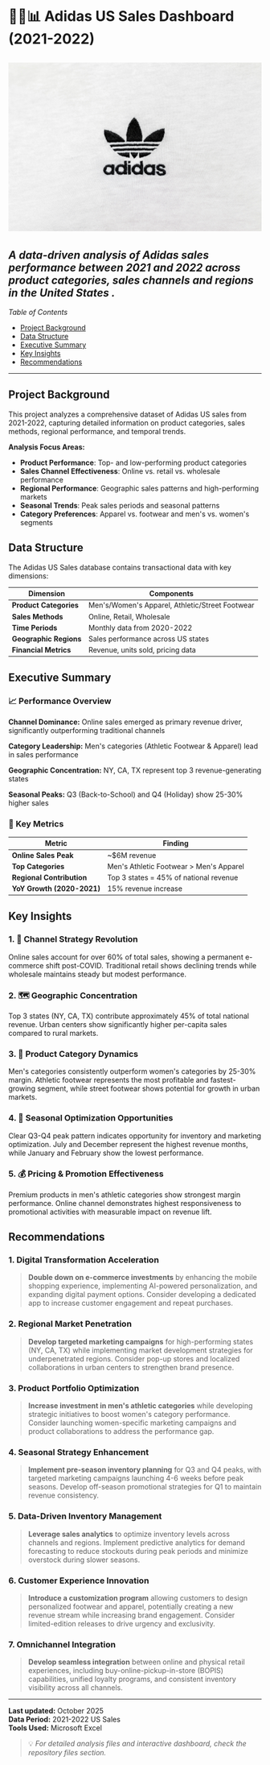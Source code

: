 # 🏀👟📊 Adidas US Sales Dashboard (2021-2022)
![Adidas](https://github.com/NoirDOT/Adidas-US-Sales/blob/main/Adidas)
---
*A data-driven analysis of Adidas sales performance between 2021 and 2022 across product categories, sales channels and regions in the United States .*  
---
*Table of Contents*
- [Project Background](#project-background)
- [Data Structure](#data-structure)
- [Executive Summary](#executive-summary)
- [Key Insights](#key-insights)
- [Recommendations](#recommendations)

---

## Project Background

This project analyzes a comprehensive dataset of Adidas US sales from 2021-2022, capturing detailed information on product categories, sales methods, regional performance, and temporal trends.

**Analysis Focus Areas:**
- **Product Performance**: Top- and low-performing product categories
- **Sales Channel Effectiveness**: Online vs. retail vs. wholesale performance  
- **Regional Performance**: Geographic sales patterns and high-performing markets
- **Seasonal Trends**: Peak sales periods and seasonal patterns
- **Category Preferences**: Apparel vs. footwear and men's vs. women's segments

## Data Structure

The Adidas US Sales database contains transactional data with key dimensions:

| Dimension | Components |
|-----------|------------|
| **Product Categories** | Men's/Women's Apparel, Athletic/Street Footwear |
| **Sales Methods** | Online, Retail, Wholesale |
| **Time Periods** | Monthly data from 2020-2022 |
| **Geographic Regions** | Sales performance across US states |
| **Financial Metrics** | Revenue, units sold, pricing data |

## Executive Summary

### 📈 Performance Overview

**Channel Dominance:** Online sales emerged as primary revenue driver, significantly outperforming traditional channels

**Category Leadership:** Men's categories (Athletic Footwear & Apparel) lead in sales performance

**Geographic Concentration:** NY, CA, TX represent top 3 revenue-generating states

**Seasonal Peaks:** Q3 (Back-to-School) and Q4 (Holiday) show 25-30% higher sales

### 🎯 Key Metrics

| Metric | Finding |
|--------|---------|
| **Online Sales Peak** | ~$6M revenue |
| **Top Categories** | Men's Athletic Footwear > Men's Apparel |
| **Regional Contribution** | Top 3 states = 45% of national revenue |
| **YoY Growth (2020-2021)** | 15% revenue increase |

## Key Insights

### 1. 🚀 **Channel Strategy Revolution**
Online sales account for over 60% of total sales, showing a permanent e-commerce shift post-COVID. Traditional retail shows declining trends while wholesale maintains steady but modest performance.

### 2. 🗺️ **Geographic Concentration**
Top 3 states (NY, CA, TX) contribute approximately 45% of total national revenue. Urban centers show significantly higher per-capita sales compared to rural markets.

### 3. 👕 **Product Category Dynamics**
Men's categories consistently outperform women's categories by 25-30% margin. Athletic footwear represents the most profitable and fastest-growing segment, while street footwear shows potential for growth in urban markets.

### 4. 📅 **Seasonal Optimization Opportunities**
Clear Q3-Q4 peak pattern indicates opportunity for inventory and marketing optimization. July and December represent the highest revenue months, while January and February show the lowest performance.

### 5. 💰 **Pricing & Promotion Effectiveness**
Premium products in men's athletic categories show strongest margin performance. Online channel demonstrates highest responsiveness to promotional activities with measurable impact on revenue lift.

## Recommendations

### 1. **Digital Transformation Acceleration**
> **Double down on e-commerce investments** by enhancing the mobile shopping experience, implementing AI-powered personalization, and expanding digital payment options. Consider developing a dedicated app to increase customer engagement and repeat purchases.

### 2. **Regional Market Penetration**
> **Develop targeted marketing campaigns** for high-performing states (NY, CA, TX) while implementing market development strategies for underpenetrated regions. Consider pop-up stores and localized collaborations in urban centers to strengthen brand presence.

### 3. **Product Portfolio Optimization**
> **Increase investment in men's athletic categories** while developing strategic initiatives to boost women's category performance. Consider launching women-specific marketing campaigns and product collaborations to address the performance gap.

### 4. **Seasonal Strategy Enhancement**
> **Implement pre-season inventory planning** for Q3 and Q4 peaks, with targeted marketing campaigns launching 4-6 weeks before peak seasons. Develop off-season promotional strategies for Q1 to maintain revenue consistency.

### 5. **Data-Driven Inventory Management**
> **Leverage sales analytics** to optimize inventory levels across channels and regions. Implement predictive analytics for demand forecasting to reduce stockouts during peak periods and minimize overstock during slower seasons.

### 6. **Customer Experience Innovation**
> **Introduce a customization program** allowing customers to design personalized footwear and apparel, potentially creating a new revenue stream while increasing brand engagement. Consider limited-edition releases to drive urgency and exclusivity.

### 7. **Omnichannel Integration**
> **Develop seamless integration** between online and physical retail experiences, including buy-online-pickup-in-store (BOPIS) capabilities, unified loyalty programs, and consistent inventory visibility across all channels.

---

**Last updated:** October 2025  
**Data Period:** 2021-2022 US Sales  
**Tools Used:** Microsoft Excel

> 💡 *For detailed analysis files and interactive dashboard, check the repository files section.*
